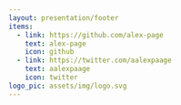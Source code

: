 ```yaml
---
layout: presentation/footer
items:
  - link: https://github.com/alex-page
    text: alex-page
    icon: github
  - link: https://twitter.com/aalexpaage
    text: aalexpaage
    icon: twitter
logo_pic: assets/img/logo.svg
---
```

